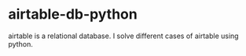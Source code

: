 # airtable-db-python
airtable is a relational database. I solve different cases of airtable using python.
